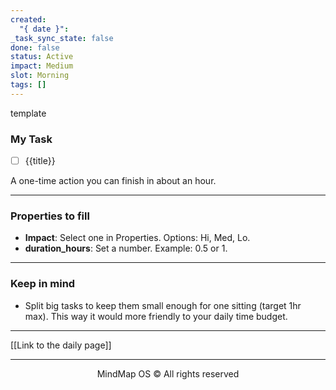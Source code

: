 ```yaml
---
created:
  "{ date }":
_task_sync_state: false
done: false
status: Active
impact: Medium
slot: Morning
tags: []
---
```

template
### My Task
- [ ] {{title}}

A one-time action you can finish in about an hour.

---

### Properties to fill
- **Impact**: Select one in Properties. Options: Hi, Med, Lo.
- **duration_hours**: Set a number. Example: 0.5 or 1.



---

### Keep in mind
- Split big tasks to keep them small enough for one sitting (target 1hr max).
This way it would more friendly to your daily time budget.


---

[[Link to the daily page]]

---

<p align="center">MindMap OS © All rights reserved</p>

